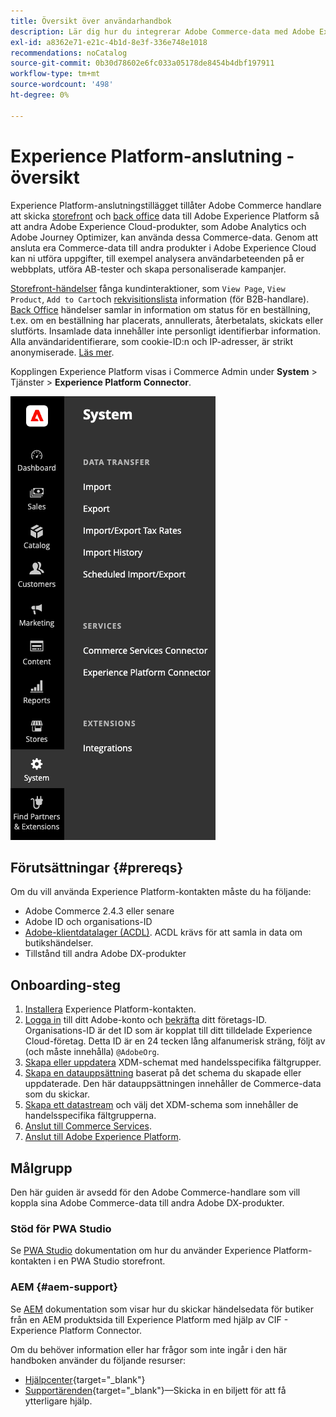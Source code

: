 ```yaml
---
title: Översikt över användarhandbok
description: Lär dig hur du integrerar Adobe Commerce-data med Adobe Experience Platform via Experience Platform-kontakten.
exl-id: a8362e71-e21c-4b1d-8e3f-336e748e1018
recommendations: noCatalog
source-git-commit: 0b30d78602e6fc033a05178de8454b4dbf197911
workflow-type: tm+mt
source-wordcount: '498'
ht-degree: 0%

---
```


# Experience Platform-anslutning - översikt

Experience Platform-anslutningstillägget tillåter Adobe Commerce handlare att skicka [storefront](events.md#storefront-events) och [back office](events.md#back-office-events) data till Adobe Experience Platform så att andra Adobe Experience Cloud-produkter, som Adobe Analytics och Adobe Journey Optimizer, kan använda dessa Commerce-data. Genom att ansluta era Commerce-data till andra produkter i Adobe Experience Cloud kan ni utföra uppgifter, till exempel analysera användarbeteenden på er webbplats, utföra AB-tester och skapa personaliserade kampanjer.

[Storefront-händelser](events.md#storefront-events) fånga kundinteraktioner, som `View Page`, `View Product`, `Add to Cart`och [rekvisitionslista](events.md#b2b-events) information (för B2B-handlare). [Back Office](events.md#back-office-events) händelser samlar in information om status för en beställning, t.ex. om en beställning har placerats, annullerats, återbetalats, skickats eller slutförts. Insamlade data innehåller inte personligt identifierbar information. Alla användaridentifierare, som cookie-ID:n och IP-adresser, är strikt anonymiserade. [Läs mer](https://www.adobe.com/privacy/experience-cloud.html).

Kopplingen Experience Platform visas i Commerce Admin under **System** > Tjänster > **Experience Platform Connector**.

![Administratörsvy för tillägget Experience Platform](assets/epc-adminui.png)

## Förutsättningar {#prereqs}

Om du vill använda Experience Platform-kontakten måste du ha följande:

- Adobe Commerce 2.4.3 eller senare
- Adobe ID och organisations-ID
- [Adobe-klientdatalager (ACDL)](https://experienceleague.adobe.com/docs/experience-platform/tags/extensions/client/client-data-layer/overview.html). ACDL krävs för att samla in data om butikshändelser.
- Tillstånd till andra Adobe DX-produkter

## Onboarding-steg

1. [Installera](install.md) Experience Platform-kontakten.
1. [Logga in](https://helpx.adobe.com/manage-account/using/access-adobe-id-account.html) till ditt Adobe-konto och [bekräfta](https://experienceleague.adobe.com/docs/core-services/interface/administration/organizations.html#concept_EA8AEE5B02CF46ACBDAD6A8508646255) ditt företags-ID. Organisations-ID är det ID som är kopplat till ditt tilldelade Experience Cloud-företag. Detta ID är en 24 tecken lång alfanumerisk sträng, följt av (och måste innehålla) `@AdobeOrg`.
1. [Skapa eller uppdatera](update-xdm.md) XDM-schemat med handelsspecifika fältgrupper.
1. [Skapa en datauppsättning](https://experienceleague.adobe.com/docs/platform-learn/implement-mobile-sdk/experience-cloud/platform.html#create-a-dataset) baserat på det schema du skapade eller uppdaterade. Den här datauppsättningen innehåller de Commerce-data som du skickar.
1. [Skapa ett datastream](https://experienceleague.adobe.com/docs/experience-platform/edge/datastreams/overview.html) och välj det XDM-schema som innehåller de handelsspecifika fältgrupperna.
1. [Anslut till Commerce Services](../landing/saas.md).
1. [Anslut till Adobe Experience Platform](connect-data.md).

## Målgrupp

Den här guiden är avsedd för den Adobe Commerce-handlare som vill koppla sina Adobe Commerce-data till andra Adobe DX-produkter.

### Stöd för PWA Studio

Se [PWA Studio](https://developer.adobe.com/commerce/pwa-studio/integrations/adobe-commerce/aep/) dokumentation om hur du använder Experience Platform-kontakten i en PWA Studio storefront.

### AEM {#aem-support}

Se [AEM](https://experienceleague.adobe.com/docs/experience-manager-cloud-service/content/content-and-commerce/integrations/aep.html) dokumentation som visar hur du skickar händelsedata för butiker från en AEM produktsida till Experience Platform med hjälp av CIF - Experience Platform Connector.

Om du behöver information eller har frågor som inte ingår i den här handboken använder du följande resurser:

- [Hjälpcenter](https://experienceleague.adobe.com/docs/commerce-knowledge-base/kb/overview.html){target="_blank"}
- [Supportärenden](https://experienceleague.adobe.com/docs/commerce-knowledge-base/kb/help-center-guide/magento-help-center-user-guide.html#submit-ticket){target="_blank"}—Skicka in en biljett för att få ytterligare hjälp.
